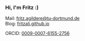 ### Hi, I'm Fritz :)

Mail: [fritz.agildere@tu-dortmund.de](mailto:fritz.agildere@tu-dortmund.de)\
Blog: [fritzali.github.io](https://fritzali.github.io)

ORCID: [0009-0007-6155-2756](https://orcid.org/0009-0007-6155-2756)
